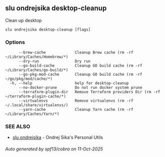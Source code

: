 ## slu ondrejsika desktop-cleanup

Clean up desktop

```
slu ondrejsika desktop-cleanup [flags]
```

### Options

```
      --brew-cache             Cleanup Brew cache (rm -rf ~/Library/Caches/Homebrew/*)
      --dry-run                Dry run
      --go-build-cache         Cleanup GO build cache (rm -rf  ~/Library/Caches/go-build/*)
      --go-pkg-mod-cache       Cleanup GO build cache (rm -rf  ~/go/pkg/mod/cache/*)
  -h, --help                   help for desktop-cleanup
      --no-docker-prune        Do not run docker system prune
      --terraform-plugin-dir   Remove Terraform providers Dir (rm -rf  ~/terraform-plugin-cache/*)
      --virtualenvs            Remove virtualenvs (rm -rf ~/.local/share/virtualenvs/)
      --yarn-cache             Cleanup Yarn cache (rm -rf  ~/Library/Caches/Yarn/*)
```

### SEE ALSO

* [slu ondrejsika](slu_ondrejsika.md)	 - Ondrej Sika's Personal Utils

###### Auto generated by spf13/cobra on 11-Oct-2025
